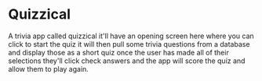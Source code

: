 # Quizzical

A trivia app called quizzical it'll have an opening screen here where you can click to start the quiz it will then pull some trivia questions from a database and display those as a short quiz once the user has made all of their selections they'll click check answers and the app will score the quiz and allow them to play again.
